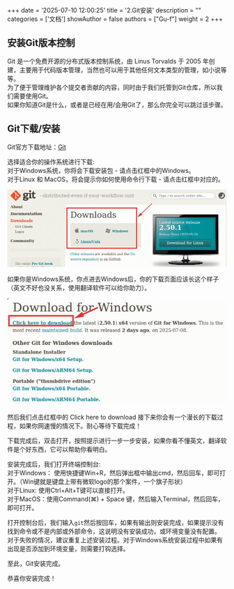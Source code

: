 +++
date = '2025-07-10 12:00:25'
title = '2.Git安装'
description = ""
categories = ['文档']
showAuthor = false
authors = ["Gu-f"]
weight = 2
+++

## 安装Git版本控制

Git 是一个免费开源的分布式版本控制系统，由 Linus Torvalds 于 2005 年创建，主要用于代码版本管理，当然也可以用于其他任何文本类型的管理，如小说等等。  
为了便于管理维护各个提交者贡献的内容，同时由于我们托管到Git仓库，所以我们需要使用Git。  
如果你知道Git是什么，或者是已经在用/会用Git了，那么你完全可以跳过该步骤。

## Git下载/安装

Git官方下载地址：[Git](https://git-scm.com/downloads)

选择适合你的操作系统进行下载:  
对于Windows系统，你将会下载安装包 - 请点击红框中的Windows。  
对于Linux 和 MacOS，将会提示你如何使用命令行下载 - 请点击红框中对应的。

![GitDownload](./gitdownload.jpg)

如果你是Windows系统，你点进去Windows后，你的下载页面应该长这个样子（英文不好也没关系，使用翻译软件可以给你助力）。

![WinDownload](./windownload.jpg)

然后我们点击红框中的 Click here to download
接下来你会有一个漫长的下载过程，如果你网速慢的情况下。耐心等待下载完成！

下载完成后，双击打开，按照提示进行一步一步安装，如果你看不懂英文，翻译软件是个好东西，它可以帮助你看明白。

安装完成后，我们打开终端控制台:  
对于Windows： 使用快捷键Win+R，然后弹出框中输出cmd，然后回车，即可打开。（Win键就是键盘上带有微软logo的那个案件，一个旗子形状）  
对于Linux: 使用Ctrl+Alt+T键可以直接打开。  
对于MacOS：使用Command(⌘) + Space 键，然后输入Terminal，然后回车，即可打开。

打开控制台后，我们输入`git`然后按回车，如果有输出则安装完成，如果提示没有找到命令或不是内部或外部命令，这说明没有安装成功，或环境变量没有配置。  
对于失败的情况，建议重复上述安装过程。对于Windows系统安装过程中如果有出现是否添加到环境变量，则需要打钩选择。

至此，Git安装完成。

恭喜你安装完成！    








